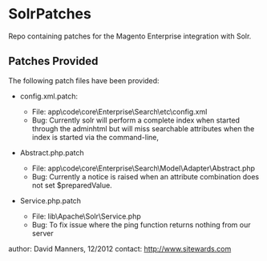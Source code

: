 SolrPatches
===========

Repo containing patches for the Magento Enterprise integration with Solr.

Patches Provided
------------------

The following patch files have been provided:
* config.xml.patch:
	* File: app\code\core\Enterprise\Search\etc\config.xml
	* Bug: Currently solr will perform a complete index when started through the adminhtml but will miss searchable attributes when the index is started via the command-line,

* Abstract.php.patch
	* File: app\code\core\Enterprise\Search\Model\Adapter\Abstract.php
	* Bug: Currently a notice is raised when an attribute combination does not set $preparedValue.

* Service.php.patch
	* File: lib\Apache\Solr\Service.php
	* Bug: To fix issue where the ping function returns nothing from our server

author: David Manners, 12/2012
contact: http://www.sitewards.com